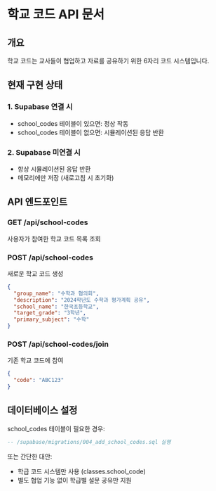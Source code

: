 # 학교 코드 API 문서

## 개요
학교 코드는 교사들이 협업하고 자료를 공유하기 위한 6자리 코드 시스템입니다.

## 현재 구현 상태

### 1. Supabase 연결 시
- school_codes 테이블이 있으면: 정상 작동
- school_codes 테이블이 없으면: 시뮬레이션된 응답 반환

### 2. Supabase 미연결 시
- 항상 시뮬레이션된 응답 반환
- 메모리에만 저장 (새로고침 시 초기화)

## API 엔드포인트

### GET /api/school-codes
사용자가 참여한 학교 코드 목록 조회

### POST /api/school-codes
새로운 학교 코드 생성
```json
{
  "group_name": "수학과 협의회",
  "description": "2024학년도 수학과 평가계획 공유",
  "school_name": "한국초등학교",
  "target_grade": "3학년",
  "primary_subject": "수학"
}
```

### POST /api/school-codes/join
기존 학교 코드에 참여
```json
{
  "code": "ABC123"
}
```

## 데이터베이스 설정

school_codes 테이블이 필요한 경우:
```sql
-- /supabase/migrations/004_add_school_codes.sql 실행
```

또는 간단한 대안:
- 학급 코드 시스템만 사용 (classes.school_code)
- 별도 협업 기능 없이 학급별 설문 공유만 지원
